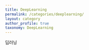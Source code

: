 ```yaml
---
title: DeepLearning
permalink: /categories/deeplearning/
layout: category
author_profile: true
taxonomy: DeepLearning
---
```


딥러닝